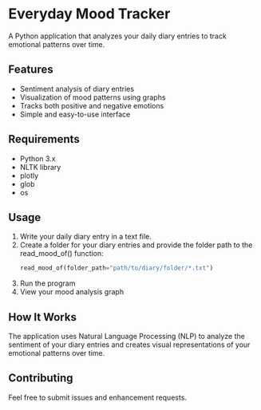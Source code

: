 # Everyday Mood Tracker

A Python application that analyzes your daily diary entries to track emotional patterns over time.

## Features

- Sentiment analysis of diary entries
- Visualization of mood patterns using graphs
- Tracks both positive and negative emotions
- Simple and easy-to-use interface

## Requirements

- Python 3.x
- NLTK library
- plotly
- glob
- os

## Usage

1. Write your daily diary entry in a text file.
2. Create a folder for your diary entries and provide the folder path to the read_mood_of() function:
    ```python
    read_mood_of(folder_path="path/to/diary/folder/*.txt")
    ```
2. Run the program
3. View your mood analysis graph

## How It Works

The application uses Natural Language Processing (NLP) to analyze the sentiment of your diary entries and creates visual representations of your emotional patterns over time.

## Contributing

Feel free to submit issues and enhancement requests.
